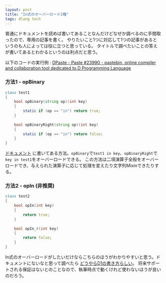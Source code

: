 ```yaml
---
layout: post
title: "In式のオーバーロード2種"
tags: dlang tech
---
```


普通にドキュメントを読めば書いてあることなんだけどなぜか調べるのに手間取ったので、専用の記事を書く。
やりたいこと1つに対応して1つの記事があるというのも人によっては役に立つと思っている。
タイトルで調べたいことの答えが書いてあるとわかるというのは利点だと思う。

以下のコードの実行例 : 
[DPaste - Paste #23990 - pastebin, online compiler and collaboration tool dedicated to D Programming Language](https://dpaste.dzfl.pl/c155ba11e043)

### 方法1 - opBinary

```d
class test1
{
	bool opBinary(string op)(int key)
	{
		static if (op == "in") return true;
	}
	
	bool opBinaryRight(string op)(int key)
	{
		static if (op == "in") return false;
	}
}
```

[ドキュメント](http://dlang.org/spec/operatoroverloading.html#binary)
に書いてある方法。`opBinary`で`test1 in key`、`opBinaryRight`で`key in test1`をオーバーロードできる。
この方法は二項演算子全般をオーバーロードでき、与えられた演算子に応じて処理を変えたり文字列Mixinできたりする。

### 方法2 - opIn (非推奨)

```d
class test2
{
	bool opIn(int key)
	{
		return true;
	}
	
	bool opIn_r(int key)
	{
		return false;
	}
}
```

In式のオーバーロードがしたいだけならこちらのほうがわかりやすいと思う。ドキュメントにないなと思って調べたら
[どうやらD1の書き方らしい](http://digitalmars.com/d/1.0/operatoroverloading.html#Binary)。
将来サポートされる保証はないとのことなので、執筆時点で動くけれど使わないほうが良いのだろう。
